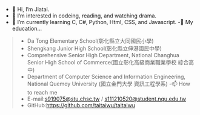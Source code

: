 - 👋 Hi, I’m Jiatai.
- 👀 I’m interested in codeing, reading, and watching drama.
- 🌱 I’m currently learning C, C#, Python, Html, CSS, and Javascript.
-🏫 My education...
> - Da Tong Elementary School(彰化縣立大同國民小學)
> - Shengkang Junior High School(彰化縣立伸港國民中學)
> - Comprehensive Senior High Department, National Changhua Senior High School of Commerce(國立彰化高級商業職業學校 綜合高中)
> - Department of Computer Science and Information Engineering, National Quemoy University (國立金門大學 資訊工程學系)
-📫 How to reach me<br>
> - E-mail:s919075@stu.chsc.tw / s111210520@student.nqu.edu.tw<br>
> - GitHub:https://github.com/taitaiwu/taitaiwu



